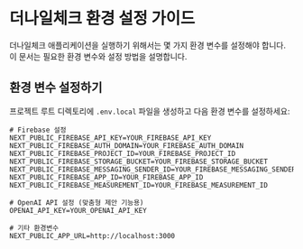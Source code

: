 # 더나일체크 환경 설정 가이드

더나일체크 애플리케이션을 실행하기 위해서는 몇 가지 환경 변수를 설정해야 합니다. 이 문서는 필요한 환경 변수와 설정 방법을 설명합니다.

## 환경 변수 설정하기

프로젝트 루트 디렉토리에 `.env.local` 파일을 생성하고 다음 환경 변수를 설정하세요:

```
# Firebase 설정
NEXT_PUBLIC_FIREBASE_API_KEY=YOUR_FIREBASE_API_KEY
NEXT_PUBLIC_FIREBASE_AUTH_DOMAIN=YOUR_FIREBASE_AUTH_DOMAIN
NEXT_PUBLIC_FIREBASE_PROJECT_ID=YOUR_FIREBASE_PROJECT_ID
NEXT_PUBLIC_FIREBASE_STORAGE_BUCKET=YOUR_FIREBASE_STORAGE_BUCKET
NEXT_PUBLIC_FIREBASE_MESSAGING_SENDER_ID=YOUR_FIREBASE_MESSAGING_SENDER_ID
NEXT_PUBLIC_FIREBASE_APP_ID=YOUR_FIREBASE_APP_ID
NEXT_PUBLIC_FIREBASE_MEASUREMENT_ID=YOUR_FIREBASE_MEASUREMENT_ID

# OpenAI API 설정 (맞춤형 제안 기능용)
OPENAI_API_KEY=YOUR_OPENAI_API_KEY

# 기타 환경변수
NEXT_PUBLIC_APP_URL=http://localhost:3000
```
